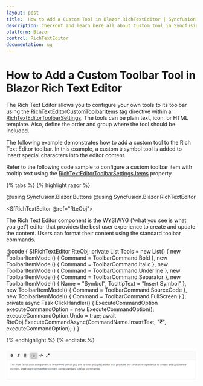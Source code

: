 ```yaml
---
layout: post
title:  How to Add a Custom Tool in Blazor RichTextEditor | Syncfusion
description: Checkout and learn here all about Custom tool in Syncfusion Blazor Rich Text Editor component and more.
platform: Blazor
control: RichTextEditor
documentation: ug
---
```


# How to Add a Custom Toolbar Tool in Blazor Rich Text Editor

The Rich Text Editor allows you to configure your own tools to its toolbar using the [RichTextEditorCustomToolbarItems](https://help.syncfusion.com/cr/blazor/Syncfusion.Blazor.RichTextEditor.RichTextEditorCustomToolbarItems.html) tag directive within a [RichTextEditorToolbarSettings](https://help.syncfusion.com/cr/blazor/Syncfusion.Blazor.RichTextEditor.RichTextEditorToolbarSettings.html). The tools can be plain text, icon, or HTML template. Also, define the order and group where the tool should be included.

The following example demonstrates how to add a custom tool to the Rich Text Editor toolbar. In this example, a custom `Ω` symbol tool is added to insert special characters into the editor content.

Refer to the following code sample to configure a custom toolbar item with tooltip text using the [RichTextEditorToolbarSettings.Items](https://help.syncfusion.com/cr/blazor/Syncfusion.Blazor.RichTextEditor.RichTextEditorToolbarSettings.html#Syncfusion_Blazor_RichTextEditor_RichTextEditorToolbarSettings_Items) property.

{% tabs %}
{% highlight razor %}

@using Syncfusion.Blazor.Buttons
@using Syncfusion.Blazor.RichTextEditor

<SfRichTextEditor @ref="RteObj">
    <RichTextEditorToolbarSettings Items="@Tools">
        <RichTextEditorCustomToolbarItems>
            <RichTextEditorCustomToolbarItem Name="Symbol">
                <Template>
                    <SfButton @onclick="ClickHandler">Insert Symbol</SfButton>
                </Template>
            </RichTextEditorCustomToolbarItem>
        </RichTextEditorCustomToolbarItems>
    </RichTextEditorToolbarSettings>
    <p>The Rich Text Editor component is the WYSIWYG ('what you see is what you get') editor that provides the best user experience to create and update the content. Users can format their content using the standard toolbar commands.</p>
</SfRichTextEditor>

@code {
    SfRichTextEditor RteObj;
    private List<ToolbarItemModel> Tools = new List<ToolbarItemModel>()
    {
        new ToolbarItemModel() { Command = ToolbarCommand.Bold },
        new ToolbarItemModel() { Command = ToolbarCommand.Italic },
        new ToolbarItemModel() { Command = ToolbarCommand.Underline },
        new ToolbarItemModel() { Command = ToolbarCommand.Separator },
        new ToolbarItemModel() { Name = "Symbol", TooltipText = "Insert Symbol" },
        new ToolbarItemModel() { Command = ToolbarCommand.SourceCode },
        new ToolbarItemModel() { Command = ToolbarCommand.FullScreen }
    };
    private async Task ClickHandler()
    {
        ExecuteCommandOption executeCommandOption = new ExecuteCommandOption();
        executeCommandOption.Undo = true;
        await RteObj.ExecuteCommandAsync(CommandName.InsertText, "₹", executeCommandOption);
    }
}

{% endhighlight %}
{% endtabs %}

![Custom Toolbar Tool in Blazor Rich Text Editor](../images/blazor-richtexteditor-custom-tool.png)
